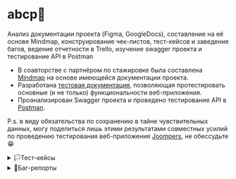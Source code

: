 # abcp🤘
Анализ документации проекта (Figma, GoogleDocs), составление на её основе Mindmap, конструирование чек-листов, тест-кейсов и заведение багов, ведение отчетности в Trello, изучение swagger проекта и тестирование API в Postman
<ul>
<li>  В соавторстве с партнёром по стажировке была составлена <a href="https://miro.com/app/board/uXjVN7DDAOk=/?share_link_id=757449914350">Mindmap</a> на основе имеющейся документации проекта. </li> 
<li>  Разработана <a href="https://docs.google.com/spreadsheets/d/1uY7qUu1XAoKXNG6wd3uW6qfrXwS26IECWxh-r2KhdS4/edit?usp=sharing">тестовая документация</a>, позволяющая протестировать основные (и не только) функциональности веб-приложения. </li> 
<li>  Проанализирован Swagger проекта и проведено тестирование API в <a href="https://www.postman.com/security-astronomer-72485128/workspace/joompers/collection/29368662-2102a070-e55d-4c2b-95c6-ae788fda7050?action=share&creator=29368662">Postman</a>.</li> 
</ul>

P.s. в виду обязательства по сохранению в тайне чувствительных данных, могу поделиться лишь этими результатами совместных усилий по проведению тестирования веб-приложения <a href="https://www.joompers.com/">Joompers</a>, не обессудьте😁 

<details>
<summary>🏳️Тест-кейсы</summary>

#### App release: umn-qa-test-2.4.3
| ID | Заголовок | Предусловия  | Шаги | Ожидаемый результат |
|:--:|:---------:|:------------:|:----|:----:|
| 1  | Пример    | Пример       | 1. Первый шаг<br>2. Второй шаг<br>3. Третий шаг | Пример  |
| 2  | Пример    | Пример       | 1. Первый шаг<br>2. Второй шаг<br>3. Третий шаг | Пример  |
| ...| ...       | ...          | ...  | ...                 |

</details>
   
<details>
<summary>🚩Баг-репорты</summary>
  
#### App release: umn-qa-test-2.4.3
#### Окружение Android 12 SKQ1.211006.001, MIUI Global 13.0.3, POCO X3 PRO
| ID | Заголовок | Важность  | Срочность | Описание | Приложения |
|:--:|:---------:|:---------:|:---------:|:-------- | ---------- |
| 1  | Пример    | Пример    | Пример    | STR:<br>1. Первый шаг<br>2. Второй шаг<br>3. Третий шаг<br> AR:<br>ER: | Пример |  
| 2  | Пример    | Пример    | Пример    | STR:<br>1. Первый шаг<br>2. Второй шаг<br>3. Третий шаг<br> AR:<br>ER: | Пример |  
| ...| ...       | ...       | ...       | ...      | ...        |

</details>


